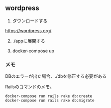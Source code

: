 wordpress
--

1. ダウンロードする

https://wordpress.org/

2. ./appに展開する

3. docker-compose up

### メモ

DBのエラーが出た場合、./dbを修正する必要がある

Railsのコマンドのメモ。

```
docker-compose run rails rake db:create
docker-compose run rails rake db:migrate
```
